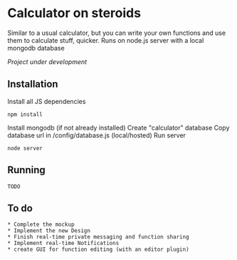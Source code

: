 # Calculator on steroids
Similar to a usual calculator, but you can write your own functions and use them to calculate stuff, quicker.
Runs on node.js server with a local mongodb database

*Project under development*

## Installation

Install all JS dependencies

    npm install

Install mongodb (if not already installed)
Create "calculator" database
Copy database url in /config/database.js (local/hosted)
Run server

    node server

## Running

    TODO

## To do

    * Complete the mockup
    * Implement the new Design
    * Finish real-time private messaging and function sharing
    * Implement real-time Notifications
    * create GUI for function editing (with an editor plugin)
